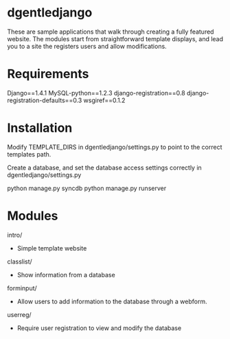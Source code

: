 dgentledjango
=============

These are sample applications that walk through creating a fully featured
website. The modules start from straightforward template displays, and lead
you to a site the registers users and allow modifications.

Requirements
============
Django==1.4.1
MySQL-python==1.2.3
django-registration==0.8
django-registration-defaults==0.3
wsgiref==0.1.2

Installation
===========
Modify TEMPLATE_DIRS in dgentledjango/settings.py to point to the correct
templates path.

Create a database, and set the database access settings correctly in dgentledjango/settings.py

python manage.py syncdb
python manage.py runserver

Modules
=======

intro/
 - Simple template website

classlist/
 - Show information from a database

forminput/
 - Allow users to add information to the database through a webform.

userreg/
 - Require user registration to view and modify the database
